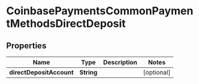 
# CoinbasePaymentsCommonPaymentMethodsDirectDeposit

## Properties
Name | Type | Description | Notes
------------ | ------------- | ------------- | -------------
**directDepositAccount** | **String** |  |  [optional]




